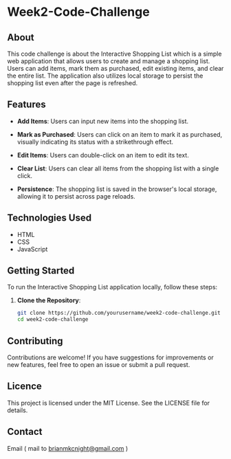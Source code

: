 # Week2-Code-Challenge

## About

This code challenge is about the Interactive Shopping List which is a simple web application that allows users to create and manage a shopping list. Users can add items, mark them as purchased, edit existing items, and clear the entire list. The application also utilizes local storage to persist the shopping list even after the page is refreshed.

## Features

- **Add Items**: Users can input new items into the shopping list.

- **Mark as Purchased**: Users can click on an item to mark it as purchased, visually indicating its status with a strikethrough effect.

- **Edit Items**: Users can double-click on an item to edit its text.

- **Clear List**: Users can clear all items from the shopping list with a single click.

- **Persistence**: The shopping list is saved in the browser's local storage, allowing it to persist across page reloads.

## Technologies Used

- HTML
- CSS
- JavaScript

## Getting Started

To run the Interactive Shopping List application locally, follow these steps:

1. **Clone the Repository**:
   ```bash
   git clone https://github.com/yourusername/week2-code-challenge.git
   cd week2-code-challenge

## Contributing

Contributions are welcome! If you have suggestions for improvements or new features, feel free to open an issue or submit a pull request.

## Licence

This project is licensed under the MIT License. See the LICENSE file for details.

## Contact

Email ( mail to brianmkcnight@gmail.com )